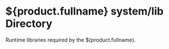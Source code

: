 ${product.fullname} system/lib Directory
=======================================

Runtime libraries required by the ${product.fullname}.

